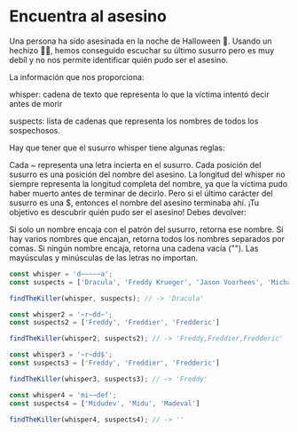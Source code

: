 # Encuentra al asesino

Una persona ha sido asesinada en la noche de Halloween 🔪. Usando un hechizo 🧙‍♀️, hemos conseguido escuchar su último susurro pero es muy debíl y no nos permite identificar quién pudo ser el asesino.

La información que nos proporciona:

whisper: cadena de texto que representa lo que la víctima intentó decir antes de morir

suspects: lista de cadenas que representa los nombres de todos los sospechosos.

Hay que tener que el susurro whisper tiene algunas reglas:

Cada ~ representa una letra incierta en el susurro.
Cada posición del susurro es una posición del nombre del asesino.
La longitud del whisper no siempre representa la longitud completa del nombre, ya que la víctima pudo haber muerto antes de terminar de decirlo.
Pero si el último carácter del susurro es una $, entonces el nombre del asesino terminaba ahí.
¡Tu objetivo es descubrir quién pudo ser el asesino! Debes devolver:

Si solo un nombre encaja con el patrón del susurro, retorna ese nombre.
Si hay varios nombres que encajan, retorna todos los nombres separados por comas.
Si ningún nombre encaja, retorna una cadena vacía ("").
Las mayúsculas y minúsculas de las letras no importan.

```` js
const whisper = 'd~~~~~a';
const suspects = ['Dracula', 'Freddy Krueger', 'Jason Voorhees', 'Michael Myers'];

findTheKiller(whisper, suspects); // -> 'Dracula'

const whisper2 = '~r~dd~';
const suspects2 = ['Freddy', 'Freddier', 'Fredderic']

findTheKiller(whisper2, suspects2); // -> 'Freddy,Freddier,Fredderic'

const whisper3 = '~r~dd$';
const suspects3 = ['Freddy', 'Freddier', 'Fredderic']

findTheKiller(whisper3, suspects3); // -> 'Freddy'

const whisper4 = 'mi~~def';
const suspects4 = ['Midudev', 'Midu', 'Madeval']

findTheKiller(whisper4, suspects4); // -> ''
````

